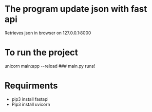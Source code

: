 # The program update json with fast api

Retrieves json in browser on 127.0.0.1:8000

# To run the project

unicorn main:app --reload     ### main.py runs!

# Requirments 

- pip3 install fastapi
- Pip3 install uvicorn

